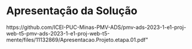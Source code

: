 # Apresentação da Solução

<div>
https://github.com/ICEI-PUC-Minas-PMV-ADS/pmv-ads-2023-1-e1-proj-web-t5-pmv-ads-2023-1-e1-proj-web-t5-mente/files/11132869/Apresentacao.Projeto.etapa.01.pdf"
 </div>
